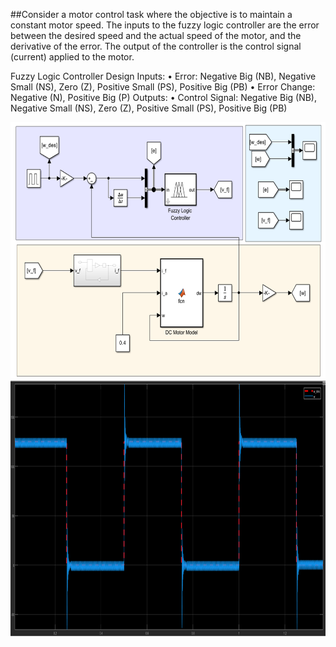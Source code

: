 ##Consider a motor control task where the objective is to maintain a constant
motor speed. The inputs to the fuzzy logic controller are the error between the
desired speed and the actual speed of the motor, and the derivative of the error.
The output of the controller is the control signal (current) applied to the motor.

Fuzzy Logic Controller Design
Inputs:
• Error: Negative Big (NB), Negative Small (NS), Zero (Z), Positive Small
(PS), Positive Big (PB)
• Error Change: Negative (N), Positive Big (P)
Outputs:
• Control Signal: Negative Big (NB), Negative Small (NS), Zero (Z), Positive Small (PS), Positive Big (PB)

<p align="center">
  <img title="Fig1" height="410" src="images/1.png">
  <br />
  <img title="Fig2" height="410" src="images/2.png">
  <br />
</p>



